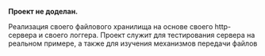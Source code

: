 **Проект не доделан.**

Реализация своего файлового хранилища на основе своего http-сервера и своего логгера.
Проект служит для тестирования сервера на реальном примере, а также для изучения механизмов передачи файлов
